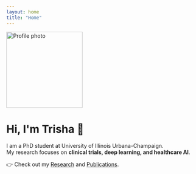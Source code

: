 ```yaml
---
layout: home
title: "Home"
---
```


<img src="assets/img/profile.jpg" alt="Profile photo" width="200"/>

# Hi, I'm Trisha 👋  
I am a PhD student at University of Illinois Urbana-Champaign.  
My research focuses on **clinical trials, deep learning, and healthcare AI**.

👉 Check out my [Research](/research) and [Publications](/publications).
